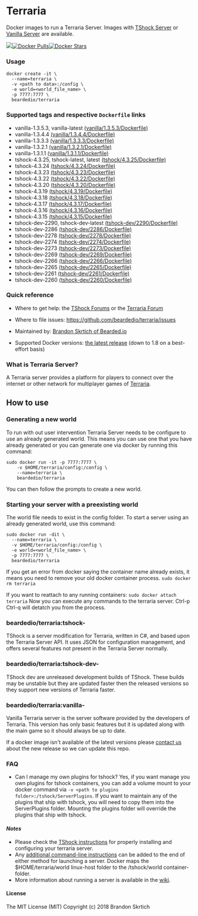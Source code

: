 # Terraria

Docker images to run a Terraria Server. Images with [TShock Server](https://tshock.co) or [Vanilla Server](https://terraria.gamepedia.com/Server) are available.

[![](https://images.microbadger.com/badges/image/beardedio/terraria:latest.svg)](https://microbadger.com/images/beardedio/terraria:latest)[![Docker Pulls](https://img.shields.io/docker/pulls/beardedio/terraria.svg)]()[![Docker Stars](https://img.shields.io/docker/stars/beardedio/terraria.svg)]()

### Usage
```
docker create -it \
  --name=terraria \
  -v <path to data>:/config \
  -e world=<world_file_name> \
  -p 7777:7777 \
  beardedio/terraria
```

### Supported tags and respective `Dockerfile` links
* vanilla-1.3.5.3, vanilla-latest [(vanilla/1.3.5.3/Dockerfile)](https://github.com/beardedio/terraria/blob/master/vanilla/1.3.5.3/Dockerfile)
* vanilla-1.3.4.4 [(vanilla/1.3.4.4/Dockerfile)](https://github.com/beardedio/terraria/blob/master/vanilla/1.3.4.4/Dockerfile)
* vanilla-1.3.3.3 [(vanilla/1.3.3.3/Dockerfile)](https://github.com/beardedio/terraria/blob/master/vanilla/1.3.3.3/Dockerfile)
* vanilla-1.3.2.1 [(vanilla/1.3.2.1/Dockerfile)](https://github.com/beardedio/terraria/blob/master/vanilla/1.3.2.1/Dockerfile)
* vanilla-1.3.1.1 [(vanilla/1.3.1.1/Dockerfile)](https://github.com/beardedio/terraria/blob/master/vanilla/1.3.1.1/Dockerfile)
* tshock-4.3.25, tshock-latest, latest [(tshock/4.3.25/Dockerfile)](https://github.com/beardedio/terraria/blob/master/tshock/4.3.25/Dockerfile)
* tshock-4.3.24 [(tshock/4.3.24/Dockerfile)](https://github.com/beardedio/terraria/blob/master/tshock/4.3.24/Dockerfile)
* tshock-4.3.23 [(tshock/4.3.23/Dockerfile)](https://github.com/beardedio/terraria/blob/master/tshock/4.3.23/Dockerfile)
* tshock-4.3.22 [(tshock/4.3.22/Dockerfile)](https://github.com/beardedio/terraria/blob/master/tshock/4.3.22/Dockerfile)
* tshock-4.3.20 [(tshock/4.3.20/Dockerfile)](https://github.com/beardedio/terraria/blob/master/tshock/4.3.20/Dockerfile)
* tshock-4.3.19 [(tshock/4.3.19/Dockerfile)](https://github.com/beardedio/terraria/blob/master/tshock/4.3.19/Dockerfile)
* tshock-4.3.18 [(tshock/4.3.18/Dockerfile)](https://github.com/beardedio/terraria/blob/master/tshock/4.3.18/Dockerfile)
* tshock-4.3.17 [(tshock/4.3.17/Dockerfile)](https://github.com/beardedio/terraria/blob/master/tshock/4.3.17/Dockerfile)
* tshock-4.3.16 [(tshock/4.3.16/Dockerfile)](https://github.com/beardedio/terraria/blob/master/tshock/4.3.16/Dockerfile)
* tshock-4.3.15 [(tshock/4.3.15/Dockerfile)](https://github.com/beardedio/terraria/blob/master/tshock/4.3.15/Dockerfile)
* tshock-dev-2290, tshock-dev-latest [(tshock-dev/2290/Dockerfile)](https://github.com/beardedio/terraria/blob/master/tshock-dev/2290/Dockerfile)
* tshock-dev-2286 [(tshock-dev/2286/Dockerfile)](https://github.com/beardedio/terraria/blob/master/tshock-dev/2286/Dockerfile)
* tshock-dev-2278 [(tshock-dev/2278/Dockerfile)](https://github.com/beardedio/terraria/blob/master/tshock-dev/2278/Dockerfile)
* tshock-dev-2274 [(tshock-dev/2274/Dockerfile)](https://github.com/beardedio/terraria/blob/master/tshock-dev/2274/Dockerfile)
* tshock-dev-2273 [(tshock-dev/2273/Dockerfile)](https://github.com/beardedio/terraria/blob/master/tshock-dev/2273/Dockerfile)
* tshock-dev-2269 [(tshock-dev/2269/Dockerfile)](https://github.com/beardedio/terraria/blob/master/tshock-dev/2269/Dockerfile)
* tshock-dev-2266 [(tshock-dev/2266/Dockerfile)](https://github.com/beardedio/terraria/blob/master/tshock-dev/2266/Dockerfile)
* tshock-dev-2265 [(tshock-dev/2265/Dockerfile)](https://github.com/beardedio/terraria/blob/master/tshock-dev/2265/Dockerfile)
* tshock-dev-2261 [(tshock-dev/2261/Dockerfile)](https://github.com/beardedio/terraria/blob/master/tshock-dev/2261/Dockerfile)
* tshock-dev-2260 [(tshock-dev/2260/Dockerfile)](https://github.com/beardedio/terraria/blob/master/tshock-dev/2260/Dockerfile)

### Quick reference
- Where to get help:
the [TShock Forums](https://tshock.co/xf/index.php?forums/) or the [Terraria Forum](https://forums.terraria.org)

- Where to file issues:
https://github.com/beardedio/terraria/issues

- Maintained by:
[Brandon Skrtich of Bearded.io](https://www.bearded.io/#footer)

- Supported Docker versions:
[the latest release](https://github.com/docker/docker-ce/releases/latest) (down to 1.8 on a best-effort basis)

### What is Terraria Server?
A Terraria server provides a platform for players to connect over the internet or other network for multiplayer games of [Terraria](https://terraria.org/).

## How to use

### Generating a new world
To run with out user intervention Terraria Server needs to be configure to use an already generated world. This means you can use one that you have already generated or you can generate one via docker by running this command:
```
sudo docker run -it -p 7777:7777 \
    -v $HOME/terraria/config:/config \
    --name=terraria \
    beardedio/terraria
```
You can then follow the prompts to create a new world.

### Starting your server with a preexisting world
The world file needs to exist in the config folder.
To start a server using an already generated world, use this command:
```
sudo docker run -dit \
  --name=terraria \
  -v $HOME/terraria/config:/config \
  -e world=<world_file_name> \
  -p 7777:7777 \
  beardedio/terraria
```

If you get an error from docker saying the container name already exists, it means you need to remove your old docker container process.
`sudo docker rm terraria`

If you want to reattach to any running containers:
`sudo docker attach terraria`
Now you can execute any commands to the terraria server. Ctrl-p Ctrl-q will detatch you from the process.

### beardedio/terraria:tshock-<version>
TShock is a server modification for Terraria, written in C#, and based upon the Terraria Server API. It uses JSON for configuration management, and offers several features not present in the Terraria Server normally.

### beardedio/terraria:tshock-dev-<version>
TShock dev are unreleased development builds of TShock. These builds may be unstable but they are updated faster then the released versions so they support new versions of Terraria faster.

### beardedio/terraria:vanilla-<version>
Vanilla Terraria server is the server software provided by the developers of Terraria. This version has only basic features but it is updated along with the main game so it should always be up to date.

If a docker image isn't available of the latest versions please [contact us](https://www.bearded.io/#footer) about the new release so we can update this repo.

### FAQ
- Can I manage my own plugins for tshock?
Yes, if you want manage you own plugins for tshock containers, you can add a volume mount to your docker command via `-v <path to plugins folder>:/tshock/ServerPlugins`. If you want to maintain any of the plugins that ship with tshock, you will need to copy them into the ServerPlugins folder. Mounting the plugins folder will override the plugins that ship with tshock.

#### *Notes*
* Please check the [TShock instructions](https://tshock.atlassian.net/wiki/display/TSHOCKPLUGINS/Configuration+File+Docs) for properly installing and configuring your terraria server.
* Any [additional command-line instructions](https://tshock.atlassian.net/wiki/display/TSHOCKPLUGINS/Command+Line+Parameters) can be added to the end of either method for launching a server.  Docker maps the $HOME/terraria/world linux-host folder to the /tshock/world container-folder.
* More information about running a server is available in the [wiki](https://terraria.gamepedia.com/Server).

#### License

The MIT License (MIT)
Copyright (c) 2018 Brandon Skrtich
